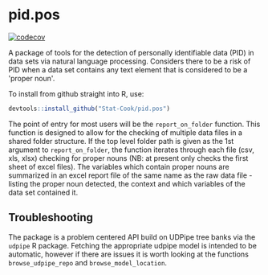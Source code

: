 # pid.pos

<!-- badges: start -->
[![codecov](https://codecov.io/gh/Stat-Cook/pid.pos/graph/badge.svg?token=MU68U4JMP3)](https://codecov.io/gh/Stat-Cook/pid.pos)
<!-- badges: end -->
A package of tools for the detection of personally identifiable data (PID) in data sets via natural language processing.  Considers there to be a risk of PID when a data set contains any text element that is considered to be a 'proper noun'.

To install from github straight into R, use:

```r
devtools::install_github("Stat-Cook/pid.pos")

```

The point of entry for most users will be the `report_on_folder` function.  This function is designed to allow for the checking of multiple data files in a shared folder structure.  If the top level folder path is given as the 1st argument to `report_on_folder`, the function iterates through each file (csv, xls, xlsx) checking for proper nouns (NB: at present only checks the first sheet of excel files).  The variables which contain proper nouns are summarized in an excel report file of the same name as the raw data file - listing the proper noun detected, the context and which variables of the data set contained it.

## Troubleshooting 

The package is a problem centered API build on  UDPipe tree banks via the `udpipe` R package.  Fetching the appropriate udpipe model is intended to be automatic, however if there are issues it is worth looking at the functions `browse_udpipe_repo` and `browse_model_location`.

